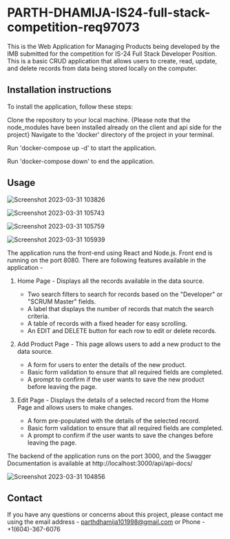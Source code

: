# PARTH-DHAMIJA-IS24-full-stack-competition-req97073
This is the Web Application for Managing Products being developed by the IMB submitted for the competition for IS-24 Full Stack Developer Position. This is a basic CRUD application that allows users to create, read, update, and delete records from data being stored locally on the computer.


## Installation instructions
To install the application, follow these steps:

Clone the repository to your local machine. {Please note that the node_modules have been installed already on the client and api side for the project}
Navigate to the 'docker' directory of the project in your terminal.

Run 'docker-compose up -d' to start the application.

Run 'docker-compose down' to end the application.

## Usage

![Screenshot 2023-03-31 103826](https://user-images.githubusercontent.com/68792513/229194517-7a21a71f-3d3b-4cfa-b749-ed54b395b7f1.png)

![Screenshot 2023-03-31 105743](https://user-images.githubusercontent.com/68792513/229195551-aaafc511-83ed-44fe-a910-7279034b2809.png)

![Screenshot 2023-03-31 105759](https://user-images.githubusercontent.com/68792513/229195570-1bccb682-b1e9-4a48-acab-4b5725b433a8.png)

![Screenshot 2023-03-31 105939](https://user-images.githubusercontent.com/68792513/229195614-8c256c93-03d0-4c69-925d-25158f46130c.png)

The application runs the front-end using React and Node.js. Front end is running on the port 8080.
There are following features available in the application - 

1. Home Page - Displays all the records available in the data source.
    - Two search filters to search for records based on the "Developer" or "SCRUM Master" fields.
    - A label that displays the number of records that match the search criteria.
    - A table of records with a fixed header for easy scrolling.
    - An EDIT and DELETE button for each row to edit or delete records.

2. Add Product Page - This page allows users to add a new product to the data source.
    - A form for users to enter the details of the new product.
    - Basic form validation to ensure that all required fields are completed.
    - A prompt to confirm if the user wants to save the new product before leaving the page.

3. Edit Page - Displays the details of a selected record from the Home Page and allows users to make changes.
    - A form pre-populated with the details of the selected record.
    - Basic form validation to ensure that all required fields are completed.
    - A prompt to confirm if the user wants to save the changes before leaving the page.

The backend of the application runs on the port 3000, and the Swagger Documentation is available at http://localhost:3000/api/api-docs/

![Screenshot 2023-03-31 104856](https://user-images.githubusercontent.com/68792513/229194555-406377c8-aebb-4be6-8584-5246f151b6bc.png)

## Contact
If you have any questions or concerns about this project, please contact me using the email address - parthdhamija101998@gmail.com or Phone - +1(604)-367-6076
